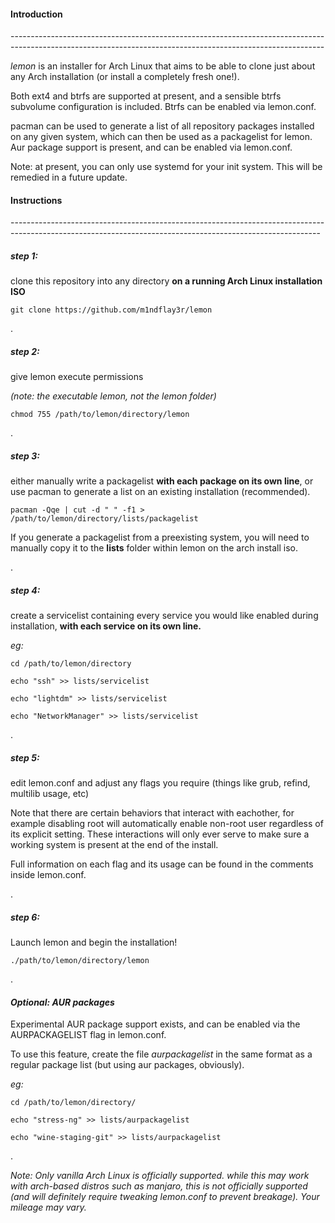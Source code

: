 <h4>Introduction</h4>
------------------------------------------------------------------------------------------------------------------------------------------------------------

*lemon* is an installer for Arch Linux that aims to be able to clone just about any Arch installation (or install a completely fresh one!). 

Both ext4 and btrfs are supported at present, and a sensible btrfs subvolume configuration is included. Btrfs can be enabled via lemon.conf. 

pacman can be used to generate a list of all repository packages installed on any given system, which can then be used as a packagelist for lemon. Aur package support is present, and can be enabled via lemon.conf. 

Note: at present, you can only use systemd for your init system. This will be remedied in a future update. 
<h4>Instructions</h4>
-----------------------------------------------------------------------------------------------------------------------------------------------------------

<h5>step 1:</h5>

clone this repository into any directory **on a running Arch Linux installation ISO**

   ``` git clone https://github.com/m1ndflay3r/lemon ```


.
<h5>step 2:</h5>

give lemon execute permissions

*(note: the executable lemon, not the lemon folder)*

   ``` chmod 755 /path/to/lemon/directory/lemon ```


.
<h5>step 3:</h5> 

either manually write a packagelist **with each package on its own line**, or use pacman to generate a list on an existing installation (recommended).

   ``` pacman -Qqe | cut -d " " -f1 > /path/to/lemon/directory/lists/packagelist ```

If you generate a packagelist from a preexisting system, you will need to manually copy it to the **lists** folder within lemon on the arch install iso.


.
<h5>step 4:</h5> 

create a servicelist containing every service you would like enabled during installation, **with each service on its own line.**


*eg:*

   ``` cd /path/to/lemon/directory ```
   
   ``` echo "ssh" >> lists/servicelist ```
   
   ``` echo "lightdm" >> lists/servicelist ```
   
   ``` echo "NetworkManager" >> lists/servicelist ```


.
<h5>step 5:</h5> 

edit lemon.conf and adjust any flags you require (things like grub, refind, multilib usage, etc)

Note that there are certain behaviors that interact with eachother, for example disabling root will automatically enable non-root user regardless of its explicit setting. These interactions will only ever serve to make sure a working system is present at the end of the install.


Full information on each flag and its usage can be found in the comments inside lemon.conf.


.
<h5>step 6:</h5>

Launch lemon and begin the installation!

   ``` ./path/to/lemon/directory/lemon ```


.
<h4><i>Optional: AUR packages</i></h4>

Experimental AUR package support exists, and can be enabled via the AURPACKAGELIST flag in lemon.conf.

To use this feature, create the file *aurpackagelist* in the same format as a regular package list (but using aur packages, obviously).


*eg:*

   ``` cd /path/to/lemon/directory/ ```
   
   ``` echo "stress-ng" >> lists/aurpackagelist ```
   
   ``` echo "wine-staging-git" >> lists/aurpackagelist ```
   


.


*Note: Only vanilla Arch Linux is officially supported. while this may work with arch-based distros such as manjaro, this is not officially supported (and will definitely require tweaking lemon.conf to prevent breakage). Your mileage may vary.*

